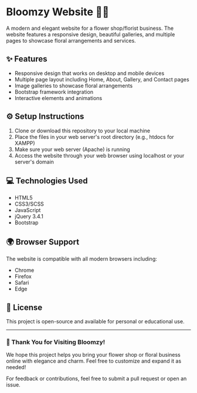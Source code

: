 # Bloomzy Website 💐🪷

A modern and elegant website for a flower shop/florist business. The website features a responsive design, beautiful galleries, and multiple pages to showcase floral arrangements and services.

## ✨ Features

- Responsive design that works on desktop and mobile devices
- Multiple page layout including Home, About, Gallery, and Contact pages
- Image galleries to showcase floral arrangements
- Bootstrap framework integration
- Interactive elements and animations

## ⚙️ Setup Instructions

1. Clone or download this repository to your local machine
2. Place the files in your web server's root directory (e.g., htdocs for XAMPP)
3. Make sure your web server (Apache) is running
4. Access the website through your web browser using localhost or your server's domain

## 💻 Technologies Used

- HTML5
- CSS3/SCSS
- JavaScript
- jQuery 3.4.1
- Bootstrap

## 🌍 Browser Support

The website is compatible with all modern browsers including:
- Chrome
- Firefox
- Safari
- Edge

## 📄 License

This project is open-source and available for personal or educational use.

---

### 🌸 Thank You for Visiting Bloomzy!

We hope this project helps you bring your flower shop or floral business online with elegance and charm. Feel free to customize and expand it as needed!

For feedback or contributions, feel free to submit a pull request or open an issue.

